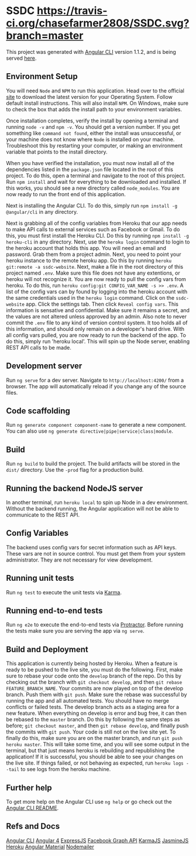 # SSDC https://travis-ci.org/chasefarmer2808/SSDC.svg?branch=master

This project was generated with [Angular CLI](https://github.com/angular/angular-cli) version 1.1.2, and is being served [here](http://ssdc-website.herokuapp.com/).

## Environment Setup

You will need `Node` and `NPM` to run this application.  Head over to the official [site](https://nodejs.org/en/) to download the latest version
for your Operating System.  Follow default install instructions.  This will also install `NPM`.  On Windows, make sure to check the box that adds
the install path to your environment variables.

Once installation completes, verify the install by opening a terminal and running `node -v` and `npm -v`.  You should get a version number.  If
you get something like `command not found`, either the install was unsuccessful, or your machine does not know where `Node` is installed on your
machine.  Troubleshoot this by restarting your computer, or making an environment variable that points to the install directory.

When you have verified the installation, you must now install all of the dependencies listed in the `package.json` file located in the root of
this project.  To do this, open a terminal and navigate to the root of this project.  Run `npm install` and wait for everything to be downloaded
and installed.  If this works, you should see a new directory called `node_modules`.  You are now ready to run the front end of this application.

Next is installing the Angular CLI.  To do this, simply run `npm install -g @angular/cli` in any directory.

Next is grabbing all of the config variables from Heroku that our app needs to make API calls to external services such as Facebook or Gmail.  To do this,
you must first install the Heroku CLI.  Do this by running `npm install -g heroku-cli` in any directory.  Next, use the `heroku login` command to login to
the heroku account that holds this app.  You will need an email and password.  Grab them from a project admin.  Next, you need to point your heroku instance
to the remote heroku app.  Do this by running `heroku git:remote -a ssdc-website`.  Next, make a file in the root directory of this project named `.env`.  Make sure
this file does not have any extentions, or heroku will not recognize it.  You are now ready to pull the config vars from heroku.  To do this, run
`heroku config:git CONFIG_VAR_NAME -s >> .env`.  A list of the config vars can by found by logging into the heroku account with the same credentials used in the
`heroku login` command.  Click on the `ssdc-website` app.  Click the settings tab.  Then click `Reveal config vars`.  This information is sensative and confidential.
Make sure it remains a secret, and the values are not altered unless approved by an admin.  Also note to never commit the `.env` file to any kind of version
control system.  It too holds all of this information, and should only remain on a developer's hard drive.  With all config vars pulled, you are now
ready to run the backend of the app.  To do this, simply run 'heroku local'.  This will spin up the Node server, enabling REST API calls to be made.

## Development server

Run `ng serve` for a dev server. Navigate to `http://localhost:4200/` from a browser. The app will automatically reload if you change any of the source files.

## Code scaffolding

Run `ng generate component component-name` to generate a new component. You can also use `ng generate directive|pipe|service|class|module`.

## Build

Run `ng build` to build the project. The build artifacts will be stored in the `dist/` directory. Use the `-prod` flag for a production build.

## Running the backend NodeJS server

In another terminal, run `heroku local` to spin up Node in a dev environment.  Without the backend
running, the Angular application will not be able to communicate to the REST API.

## Config Variables

The backend uses config vars for secret information such as API keys.  These vars are not in source control.  You must get them from your system administrator.  They are not necessary for view development.

## Running unit tests

Run `ng test` to execute the unit tests via [Karma](https://karma-runner.github.io).

## Running end-to-end tests

Run `ng e2e` to execute the end-to-end tests via [Protractor](http://www.protractortest.org/).
Before running the tests make sure you are serving the app via `ng serve`.

## Build and Deployment

This application is currently being hosted by Heroku.  When a feature is ready to be pushed to the live site, you must do the following.  First, 
make sure to rebase your code onto the `develop` branch of the repo.  Do this by checking out the branch with `git checkout develop`, and then 
`git rebase FEATURE_BRANCH_NAME`.  Your commits are now played on top of the develop branch.  Push them with `git push`.  Make sure the rebase was
successful by running the app and all automated tests.  You should have no merge conflicts or failed tests.  The develop branch acts as a staging
area for a new feature.  When everything on develop is error and bug free, it can then be rebased to the `master` branch.  Do this by following
the same steps as before; `git checkout master`, and then `git rebase develop`, and finally push the commits with `git push`.  Your code is still 
not on the live site yet.  To finally do this, make sure you are on the master branch, and run `git push heroku master`.  This will take some time,
and you will see some output in the terminal, but that just means heroku is rebuilding and republishing the application!  If it is successful, you
should be able to see your changes on the live site.  If things failed, or not behaving as expected, run `heroku logs --tail` to see logs from the
heroku machine.  

## Further help

To get more help on the Angular CLI use `ng help` or go check out the [Angular CLI README](https://github.com/angular/angular-cli/blob/master/README.md).

## Refs and Docs

[Angular CLI](https://cli.angular.io/)
[Angular 4](https://angular.io/docs)
[ExpressJS](https://expressjs.com/)
[Facebook Graph API](https://developers.facebook.com/docs/graph-api/)
[KarmaJS](https://karma-runner.github.io/1.0/index.html)
[JasmineJS](https://jasmine.github.io/)
[Heroku](https://www.heroku.com/)
[Angular Material](https://material.angular.io/)
[Nodemailer](https://nodemailer.com/about/)
